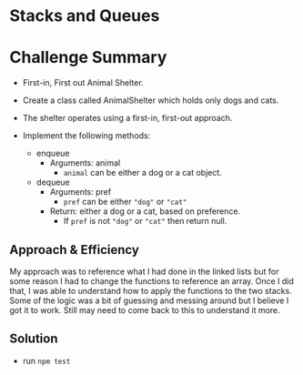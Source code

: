 # Stacks and Queues

# Challenge Summary
- First-in, First out Animal Shelter.

- Create a class called AnimalShelter which holds only dogs and cats.
- The shelter operates using a first-in, first-out approach.
- Implement the following methods:
  - enqueue
    - Arguments: animal
      - `animal` can be either a dog or a cat object.
  - dequeue
    - Arguments: pref
      - `pref` can be either `"dog"` or `"cat"`
    - Return: either a dog or a cat, based on preference.
      - If `pref` is not `"dog"` or `"cat"` then return null.

## Approach & Efficiency
My approach was to reference what I had done in the linked lists but for some reason I had to change the functions to reference an array. Once I did that, I was able to understand how to apply the functions to the two stacks. Some of the logic was a bit of guessing and messing around but I believe I got it to work. Still may need to come back to this to understand it more.

## Solution
- run `npm test`
